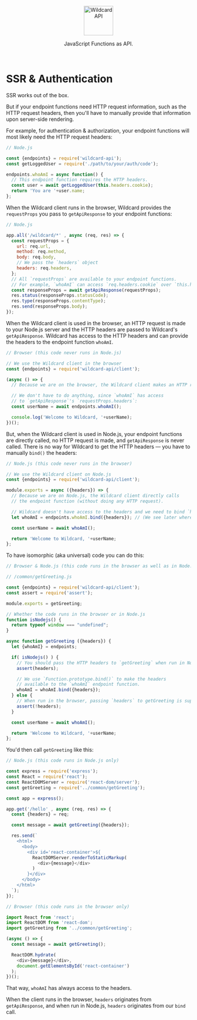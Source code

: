 <!---






    WARNING, READ THIS.
    This is a computed file. Do not edit.
    Instead, edit `/docs/ssr-auth.template.md` and run `npm run docs` (or `yarn docs`).












    WARNING, READ THIS.
    This is a computed file. Do not edit.
    Instead, edit `/docs/ssr-auth.template.md` and run `npm run docs` (or `yarn docs`).












    WARNING, READ THIS.
    This is a computed file. Do not edit.
    Instead, edit `/docs/ssr-auth.template.md` and run `npm run docs` (or `yarn docs`).












    WARNING, READ THIS.
    This is a computed file. Do not edit.
    Instead, edit `/docs/ssr-auth.template.md` and run `npm run docs` (or `yarn docs`).












    WARNING, READ THIS.
    This is a computed file. Do not edit.
    Instead, edit `/docs/ssr-auth.template.md` and run `npm run docs` (or `yarn docs`).






-->
<p align="center">
  <a href="/../../#readme">
    <img src="https://github.com/reframejs/wildcard-api/raw/master/docs/images/logo-with-text.svg?sanitize=true" height=80 alt="Wildcard API"/>
  </a>
</p>

<p align="center">JavaScript Functions as API.</p>
&nbsp;


# SSR & Authentication

SSR works out of the box.

But if your endpoint functions need HTTP request information,
such as the HTTP request headers,
then you'll have to manually provide that information upon server-side rendering.

For example, for authentication & authorization, your endpoint functions will most likely need the HTTP request headers:

~~~js
// Node.js

const {endpoints} = require('wildcard-api');
const getLoggedUser = require('./path/to/your/auth/code');

endpoints.whoAmI = async function() {
  // This endpoint function requires the HTTP headers.
  const user = await getLoggedUser(this.headers.cookie);
  return 'You are '+user.name;
};
~~~

When the Wildcard client runs in the browser,
Wildcard provides the `requestProps` you pass to `getApiResponse` to your endpoint functions:

~~~js
// Node.js

app.all('/wildcard/*' , async (req, res) => {
  const requestProps = {
    url: req.url,
    method: req.method,
    body: req.body,
    // We pass the `headers` object
    headers: req.headers,
  };
  // All `requestProps` are available to your endpoint functions.
  // For example, `whoAmI` can access `req.headers.cookie` over `this.headers.cookie`.
  const responseProps = await getApiResponse(requestProps);
  res.status(responseProps.statusCode);
  res.type(responseProps.contentType);
  res.send(responseProps.body);
});
~~~

When the Wildcard client is used in the browser,
an HTTP request is made to your Node.js server and the HTTP headers are passed to Wildcard's `getApiResponse`.
Wildcard has access to the HTTP headers and can provide the headers to the endpoint function `whoAmI`.

~~~js
// Browser (this code never runs in Node.js)

// We use the Wildcard client in the browser
const {endpoints} = require('wildcard-api/client');

(async () => {
  // Because we are on the browser, the Wildcard client makes an HTTP request.

  // We don't have to do anything, since `whoAmI` has access
  // to `getApiResponse`'s `requestProps.headers`:
  const userName = await endpoints.whoAmI();

  console.log('Welcome to Wildcard, '+userName);
})();
~~~

But,
when the Wildcard client is used in Node.js,
your endpoint functions are directly called, no HTTP request is made, and `getApiResponse` is never called.
There is no way for Wildcard to get the HTTP headers &mdash; you have to manually `bind()` the headers:

~~~js
// Node.js (this code never runs in the browser)

// We use the Wildcard client on Node.js
const {endpoints} = require('wildcard-api/client');

module.exports = async ({headers}) => {
  // Because we are on Node.js, the Wildcard client directly calls
  // the endpoint function (without doing any HTTP request).

  // Wildcard doesn't have access to the headers and we need to bind `headers`:
  let whoAmI = endpoints.whoAmI.bind({headers}); // (We see later where `headers` comes from.)

  const userName = await whoAmI();

  return 'Welcome to Wildcard, '+userName;
};
~~~

To have isomorphic (aka universal) code you can do this:

~~~js
// Browser & Node.js (this code runs in the browser as well as in Node.js)

// /common/getGreeting.js

const {endpoints} = require('wildcard-api/client');
const assert = require('assert');

module.exports = getGreeting;

// Whether the code runs in the browser or in Node.js
function isNodejs() {
  return typeof window === "undefined";
}

async function getGreeting ({headers}) {
  let {whoAmI} = endpoints;

  if( isNodejs() ) {
    // You should pass the HTTP headers to `getGreeting` when run in Node.js.
    assert(headers);

    // We use `Function.prototype.bind()` to make the headers
    // available to the `whoAmI` endpoint function.
    whoAmI = whoAmI.bind({headers});
  } else {
    // When run in the browser, passing `headers` to getGreeting is superfluous.
    assert(!headers);
  }

  const userName = await whoAmI();

  return 'Welcome to Wildcard, '+userName;
};
~~~

You'd then call `getGreeting` like this:

~~~js
// Node.js (this code runs in Node.js only)

const express = require('express');
const React = require('react');
const ReactDOMServer = require('react-dom/server');
const getGreeting = require('../common/getGreeting');

const app = express();

app.get('/hello' , async (req, res) => {
  const {headers} = req;

  const message = await getGreeting({headers});

  res.send(`
    <html>
      <body>
        <div id='react-container'>${
          ReactDOMServer.renderToStaticMarkup(
            <div>{message}</div>
          )
        }</div>
      </body>
    </html>
  `);
});
~~~

~~~js
// Browser (this code runs in the browser only)

import React from 'react';
import ReactDOM from 'react-dom';
import getGreeting from '../common/getGreeting';

(async () => {
  const message = await getGreeting();

  ReactDOM.hydrate(
    <div>{message}</div>,
    document.getElementsById('react-container')
  );
})();
~~~

That way, `whoAmI` has always access to the headers.

When the client runs in the browser,
`headers` originates from `getApiResponse`,
and when run in Node.js,
`headers` originates from our `bind` call.


<!---






    WARNING, READ THIS.
    This is a computed file. Do not edit.
    Instead, edit `/docs/ssr-auth.template.md` and run `npm run docs` (or `yarn docs`).












    WARNING, READ THIS.
    This is a computed file. Do not edit.
    Instead, edit `/docs/ssr-auth.template.md` and run `npm run docs` (or `yarn docs`).












    WARNING, READ THIS.
    This is a computed file. Do not edit.
    Instead, edit `/docs/ssr-auth.template.md` and run `npm run docs` (or `yarn docs`).












    WARNING, READ THIS.
    This is a computed file. Do not edit.
    Instead, edit `/docs/ssr-auth.template.md` and run `npm run docs` (or `yarn docs`).












    WARNING, READ THIS.
    This is a computed file. Do not edit.
    Instead, edit `/docs/ssr-auth.template.md` and run `npm run docs` (or `yarn docs`).






-->
